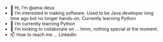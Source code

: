 - 👋 Hi, I’m @ama-deus
- 👀 I’m interested in making software. Used to be Java developer long time ago but no longer hands-on. Currently learning Python
- 🌱 I’m currently learning Python
- 💞️ I’m looking to collaborate on ... hmm, nothing special at the moment.
- 📫 How to reach me ... LinkedIn

<!---
ama-deus/ama-deus is a ✨ special ✨ repository because its `README.md` (this file) appears on your GitHub profile.
You can click the Preview link to take a look at your changes.
--->
